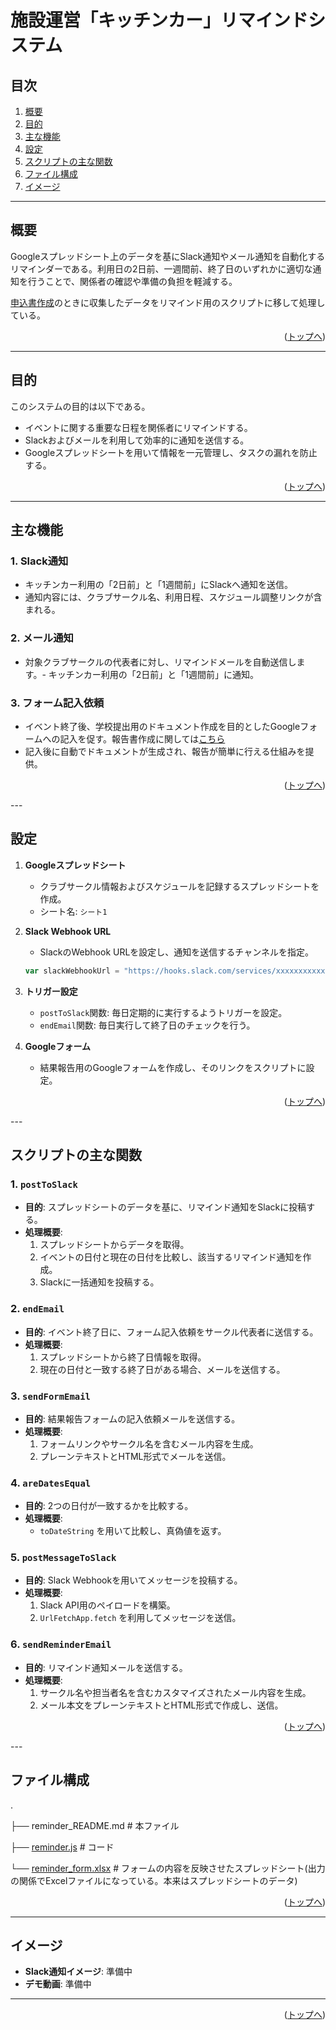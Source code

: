 # 施設運営「キッチンカー」リマインドシステム

## 目次
1. [概要](#概要)
2. [目的](#目的)
3. [主な機能](#主な機能)
4. [設定](#設定)
5. [スクリプトの主な関数](#スクリプトの主な機能)
6. [ファイル構成](#ファイル構成)
7. [イメージ](#イメージ)

---

## 概要

Googleスプレッドシート上のデータを基にSlack通知やメール通知を自動化するリマインダーである。利用日の2日前、一週間前、終了日のいずれかに適切な通知を行うことで、関係者の確認や準備の負担を軽減する。

[申込書作成](/Kitchen_Car/Kitchen_Car_application/application_README.md)のときに収集したデータをリマインド用のスクリプトに移して処理している。


<p align="right">(<a href="#top">トップへ</a>)</p>

---

## 目的
このシステムの目的は以下である。
- イベントに関する重要な日程を関係者にリマインドする。
- Slackおよびメールを利用して効率的に通知を送信する。
- Googleスプレッドシートを用いて情報を一元管理し、タスクの漏れを防止する。


<p align="right">(<a href="#top">トップへ</a>)</p>

---

## 主な機能

### 1. **Slack通知**
- キッチンカー利用の「2日前」と「1週間前」にSlackへ通知を送信。
- 通知内容には、クラブサークル名、利用日程、スケジュール調整リンクが含まれる。

### 2. **メール通知**
- 対象クラブサークルの代表者に対し、リマインドメールを自動送信します。- キッチンカー利用の「2日前」と「1週間前」に通知。

### 3. **フォーム記入依頼**
- イベント終了後、学校提出用のドキュメント作成を目的としたGoogleフォームへの記入を促す。報告書作成に関しては[こちら](/Kitchen_Car/Kitchen_Car_report/report_README.md)
- 記入後に自動でドキュメントが生成され、報告が簡単に行える仕組みを提供。


<p align="right">(<a href="#top">トップへ</a>)</p>
---

## 設定

1. **Googleスプレッドシート**
   - クラブサークル情報およびスケジュールを記録するスプレッドシートを作成。
   - シート名: `シート1`

2. **Slack Webhook URL**
   - SlackのWebhook URLを設定し、通知を送信するチャンネルを指定。
   ```javascript
   var slackWebhookUrl = "https://hooks.slack.com/services/xxxxxxxxxxxxxxxxxxxxxxxxxxxxxxxxxxxxxxxxx";

   ```

3. **トリガー設定**
   - `postToSlack`関数: 毎日定期的に実行するようトリガーを設定。
   - `endEmail`関数: 毎日実行して終了日のチェックを行う。

4. **Googleフォーム**
   - 結果報告用のGoogleフォームを作成し、そのリンクをスクリプトに設定。


<p align="right">(<a href="#top">トップへ</a>)</p>
---

## スクリプトの主な関数

### 1. `postToSlack`
- **目的**: スプレッドシートのデータを基に、リマインド通知をSlackに投稿する。  
- **処理概要**:  
  1. スプレッドシートからデータを取得。  
  2. イベントの日付と現在の日付を比較し、該当するリマインド通知を作成。  
  3. Slackに一括通知を投稿する。

### 2. `endEmail`
- **目的**: イベント終了日に、フォーム記入依頼をサークル代表者に送信する。  
- **処理概要**:  
  1. スプレッドシートから終了日情報を取得。  
  2. 現在の日付と一致する終了日がある場合、メールを送信する。  

### 3. `sendFormEmail`
- **目的**: 結果報告フォームの記入依頼メールを送信する。  
- **処理概要**:  
  1. フォームリンクやサークル名を含むメール内容を生成。  
  2. プレーンテキストとHTML形式でメールを送信。  

### 4. `areDatesEqual`
- **目的**: 2つの日付が一致するかを比較する。  
- **処理概要**:  
  - `toDateString` を用いて比較し、真偽値を返す。

### 5. `postMessageToSlack`
- **目的**: Slack Webhookを用いてメッセージを投稿する。  
- **処理概要**:  
  1. Slack API用のペイロードを構築。  
  2. `UrlFetchApp.fetch` を利用してメッセージを送信。

### 6. `sendReminderEmail`
- **目的**: リマインド通知メールを送信する。  
- **処理概要**:  
  1. サークル名や担当者名を含むカスタマイズされたメール内容を生成。  
  2. メール本文をプレーンテキストとHTML形式で作成し、送信。


<p align="right">(<a href="#top">トップへ</a>)</p>
---

## ファイル構成

.

├── reminder_README.md                              # 本ファイル

├── [reminder.js](reminder.js)     # コード

└── [reminder_form.xlsx](reminder_form.xlsx)  # フォームの内容を反映させたスプレッドシート(出力の関係でExcelファイルになっている。本来はスプレッドシートのデータ)


<p align="right">(<a href="#top">トップへ</a>)</p>

---

## イメージ

- **Slack通知イメージ**: 準備中
- **デモ動画**: 準備中

---

<p align="right">(<a href="#top">トップへ</a>)</p>
